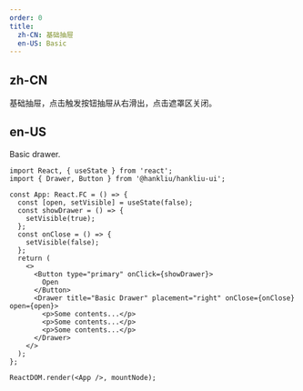 ```yaml
---
order: 0
title:
  zh-CN: 基础抽屉
  en-US: Basic
---
```


## zh-CN

基础抽屉，点击触发按钮抽屉从右滑出，点击遮罩区关闭。

## en-US

Basic drawer.

```tsx
import React, { useState } from 'react';
import { Drawer, Button } from '@hankliu/hankliu-ui';

const App: React.FC = () => {
  const [open, setVisible] = useState(false);
  const showDrawer = () => {
    setVisible(true);
  };
  const onClose = () => {
    setVisible(false);
  };
  return (
    <>
      <Button type="primary" onClick={showDrawer}>
        Open
      </Button>
      <Drawer title="Basic Drawer" placement="right" onClose={onClose} open={open}>
        <p>Some contents...</p>
        <p>Some contents...</p>
        <p>Some contents...</p>
      </Drawer>
    </>
  );
};

ReactDOM.render(<App />, mountNode);
```

<style>
[data-theme='compact'] .hlui-drawer-body p {
  margin-bottom: 0;
}
</style>
